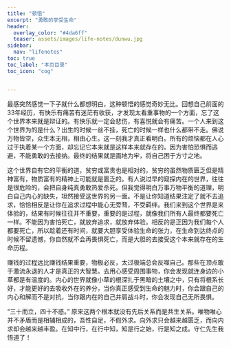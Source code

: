 ```yaml
---
title: "顿悟" 
excerpt: "勇敢的享受生命"
header:
  overlay_color: "#4da6ff"
  teaser: assets/images/life-notes/dunwu.jpg
sidebar:
  nav: "lifenotes"
toc: true
toc_label: "本页目录"
toc_icon: "cog"


---
```


最感突然感觉一下子就什么都想明白，这种顿悟的感觉奇妙无比。回想自己前面的33年经历，有快乐有痛苦有迷茫有收获，才发现太看重事物的一个方面，忘了这个世界本来就是辩证的。有快乐就一定会悲伤，有喜悦就会有痛苦。一个人来到这个世界为的是什么？出生的时候一丝不挂，死亡的时候一样也什么都带不走。佛说万物皆空，众生本无相，相由心生。这一刻我才真正看明白。所有的烦恼都在人心过于执着某一个方面，却忘记它本来就是这样本来就存在的。因为害怕恐惧而逃避，不能勇敢的去接纳。最终的结果就是画地为牢，将自己困于方寸之地。

这个世界自有它的平衡的道，贫穷或富贵也是相对的，贫穷的虽然物质匮乏但是精神富有，物质富有的精神上可能就是匮乏的。有人说过早的窥探内在的世界，往往是很危险的，会把自身纯真勇敢热爱杀死。但我觉得明白万事万物平衡的道理，明白自己内心的缺失，坦然接受这世界的另一面。不是让你知道结果注定了就不去追求，恰恰相反是让你在追求过程中能心无旁骛，不受羁绊。我们来到这个世界是来体验的，结果有时候往往并不重要，重要的是过程，就像我们所有人最终都要死亡一样。不能因为害怕死亡，就放弃追求，就放弃体验。相反的是正因为我们每个人都要死亡，所以趁着还有时间，就要大胆享受体验生命的张力，在生命到达终点的时候不留遗憾，你自然就不会再畏惧死亡，而是大胆的去接受这个本来就存在的生命历程。

赚钱的过程远比赚钱结果重要，物极必反，太过极端总会反噬自己。那些在顶点敢于激流永退的人才是真正的大智慧。去用心感受周围事物，你会发现就连身边的小草都是有温度的。内心的世界就像小草的根深扎于黑暗的土壤之中，只有将根系长好，才能更好的去吸收外在的养分，当你真正感受到生命的魅力时，你会跟自己的内心和解而不是对抗，当你跟内在的自己并肩战斗时，你会发现自己无所畏惧。

“三十而立，四十不惑。” 原来这两个根本就没有先后关系而是共生关系。唯物唯心并不矛盾而是相辅相成的，吾性自足，不假外求。向外求只会越来越匮乏，而向内求却会越来越丰盈。在知中行，在行中知，知是行之始，行是知之成。守仁先生我悟道了！
